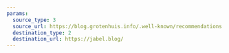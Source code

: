 ```yaml
---
params:
  source_type: 3
  source_url: https://blog.grotenhuis.info/.well-known/recommendations.opml
  destination_type: 2
  destination_url: https://jabel.blog/
---
```

